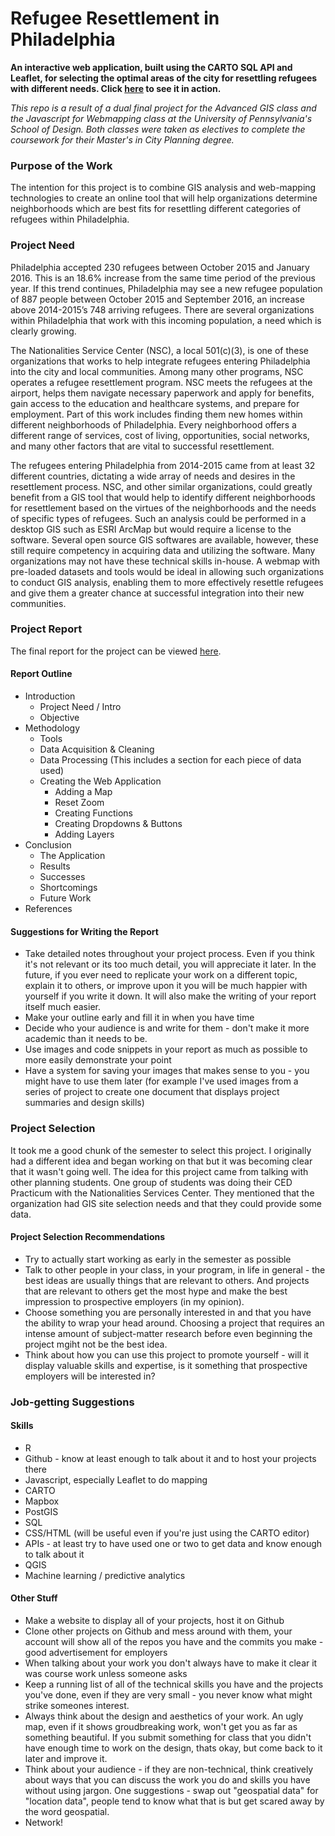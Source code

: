 # Refugee Resettlement in Philadelphia
**An interactive web application, built using the CARTO SQL API and Leaflet, for selecting the optimal areas of the city for resettling refugees with different needs. Click [here](https://eneedham.github.io/refugee_resettlement/) to see it in action.**

*This repo is a result of a dual final project for the Advanced GIS class and the Javascript for Webmapping class at the University of Pennsylvania's School of Design. Both classes were taken as electives to complete the coursework for their Master's in City Planning degree.*

### Purpose of the Work
The intention for this project is to combine GIS analysis and web-mapping technologies to create an online tool that will help organizations determine neighborhoods which are best fits for resettling different categories of refugees within Philadelphia.

### Project Need
Philadelphia accepted 230 refugees between October 2015 and January 2016. This is an 18.6% increase from the same time period of the previous year. If this trend continues, Philadelphia may see a new refugee population of 887 people between October 2015 and September 2016, an increase above 2014-2015’s 748 arriving refugees. There are several organizations within Philadelphia that work with this incoming population, a need which is clearly growing.

The Nationalities Service Center (NSC), a local 501(c)(3), is one of these organizations that works to help integrate refugees entering Philadelphia into the city and local communities. Among many other programs, NSC operates a refugee resettlement program. NSC meets the refugees at the airport, helps them navigate necessary paperwork and apply for benefits, gain access to the education and healthcare systems, and prepare for employment. Part of this work includes finding them new homes within different neighborhoods of Philadelphia. Every neighborhood offers a different range of services, cost of living, opportunities, social networks, and many other factors that are vital to successful resettlement.

The refugees entering Philadelphia from 2014-2015 came from at least 32 different countries, dictating a wide array of needs and desires in the resettlement process. NSC, and other similar organizations, could greatly benefit from a GIS tool that would help to identify different neighborhoods for resettlement based on the virtues of the neighborhoods and the needs of specific types of refugees. Such an analysis could be performed in a desktop GIS such as ESRI ArcMap but would require a license to the software. Several open source GIS softwares are available, however, these still require competency in acquiring data and utilizing the software. Many organizations may not have these technical skills in-house. A webmap with pre-loaded datasets and tools would be ideal in allowing such organizations to conduct GIS analysis, enabling them to more effectively resettle refugees and give them a greater chance at successful integration into their new communities.

### Project Report
The final report for the project can be viewed [here](https://drive.google.com/open?id=0B-4m-pGk-7czeWRJQXJjN2FPQTJySms2U1ZMYkhQV0hsVm5n).

#### Report Outline
  * Introduction
    * Project Need / Intro
    * Objective
  * Methodology
     * Tools
     * Data Acquisition & Cleaning
     * Data Processing (This includes a section for each piece of data used)
     * Creating the Web Application
       * Adding a Map
       * Reset Zoom
       * Creating Functions
       * Creating Dropdowns & Buttons
       * Adding Layers
  * Conclusion
    * The Application
    * Results
    * Successes
    * Shortcomings
    * Future Work
  * References
     
#### Suggestions for Writing the Report
* Take detailed notes throughout your project process. Even if you think it's not relevant or its too much detail, you will appreciate it later. In the future, if you ever need to replicate your work on a different topic, explain it to others, or improve upon it you will be much happier with yourself if you write it down. It will also make the writing of your report itself much easier. 
* Make your outline early and fill it in when you have time
* Decide who your audience is and write for them - don't make it more academic than it needs to be. 
* Use images and code snippets in your report as much as possible to more easily demonstrate your point
* Have a system for saving your images that makes sense to you - you might have to use them later (for example I've used images from a series of project to create one document that displays project summaries and design skills)

### Project Selection
It took me a good chunk of the semester to select this project. I originally had a different idea and began working on that but it was becoming clear that it wasn't going well. The idea for this project came from talking with other planning students. One group of students was doing their CED Practicum with the Nationalities Services Center. They mentioned that the organization had GIS site selection needs and that they could provide some data.

#### Project Selection Recommendations
* Try to actually start working as early in the semester as possible
* Talk to other people in your class, in your program, in life in general - the best ideas are usually things that are relevant to others. And projects that are relevant to others get the most hype and make the best impression to prospective employers (in my opinion).
* Choose something you are personally interested in and that you have the ability to wrap your head around. Choosing a project that requires an intense amount of subject-matter research before even beginning the project mgiht not be the best idea. 
* Think about how you can use this project to promote yourself - will it display valuable skills and expertise, is it something that prospective employers will be interested in?

### Job-getting Suggestions

#### Skills
* R
* Github - know at least enough to talk about it and to host your projects there
* Javascript, especially Leaflet to do mapping
* CARTO
* Mapbox
* PostGIS 
* SQL
* CSS/HTML (will be useful even if you're just using the CARTO editor)
* APIs - at least try to have used one or two to get data and know enough to talk about it
* QGIS
* Machine learning / predictive analytics

#### Other Stuff
* Make a website to display all of your projects, host it on Github
* Clone other projects on Github and mess around with them, your account will show all of the repos you have and the commits you make - good advertisement for employers
* When talking about your work you don't always have to make it clear it was course work unless someone asks
* Keep a running list of all of the technical skills you have and the projects you've done, even if they are very small - you never know what might strike someones interest.
* Always think about the design and aesthetics of your work. An ugly map, even if it shows groudbreaking work, won't get you as far as something beautiful. If you submit something for class that you didn't have enough time to work on the design, thats okay, but come back to it later and improve it. 
* Think about your audience - if they are non-technical, think creatively about ways that you can discuss the work you do and skills you have without using jargon. One suggestions - swap out "geospatial data" for "location data", people tend to know what that is but get scared away by the word geospatial. 
* Network!

